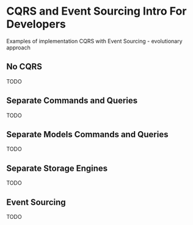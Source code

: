 # CQRS and Event Sourcing Intro For Developers

Examples of implementation CQRS with Event Sourcing - evolutionary approach

## No CQRS

TODO

## Separate Commands and Queries

TODO

## Separate Models Commands and Queries

TODO

## Separate Storage Engines

TODO

## Event Sourcing

TODO

